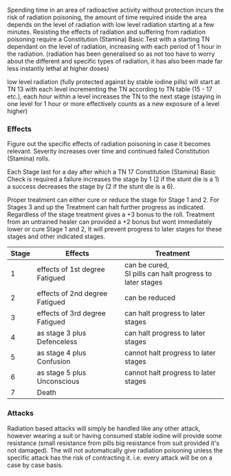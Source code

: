 Spending time in an area of radioactive activity without protection incurs the risk of radiation poisoning, the amount of time required inside the area depends on the level of radiation with low level radiation starting at a few minutes. Resisting the effects of radiation and suffering from radiation poisoning require a Constitution (Stamina) Basic Test with a starting TN dependant on the level of radiation, increasing with each period of 1 hour in the radiation. (radiation has been generalised so as not too have to worry about the different and specific types of radiation, it has also been made far less instantly lethal at higher doses)

low level radiation (fully protected against by stable iodine pills) will start at TN 13 with each level incrementing the TN according to TN table (15 - 17 etc.), each hour within a level increases the TN to the next stage (staying in one level for 1 hour or more effectively counts as a new exposure of a level higher)

### Effects

Figure out the specific effects of radiation poisoning in case it becomes relevant.
Severity increases over time and continued failed Constitution (Stamina) rolls.

Each Stage last for a day after which a TN 17 Constitution (Stamina) Basic Check is required a failure increases the stage by 1 (2 if the stunt die is a 1) a success decreases the stage by (2 if the stunt die is a 6). 

Proper treatment can either cure or reduce the stage for Stage 1 and 2. For Stages 3 and up the Treatment can halt further progress as indicated. Regardless of the stage treatment gives a +3 bonus to the roll. Treatment from an untrained healer can provided a +2 bonus but wont immediately lower or cure Stage 1 and 2, It will prevent progress to later stages for these stages and other indicated stages.

| Stage | Effects                        | Treatment                                                    |
| ----- | ------------------------------ | ------------------------------------------------------------ |
| 1     | effects of 1st degree Fatigued | can be cured, <br>SI pills can halt progress to later stages |
| 2     | effects of 2nd degree Fatigued | can be reduced                                               |
| 3     | effects of 3rd degree Fatigued | can halt progress to later stages                            |
| 4     | as stage 3 plus Defenceless    | can halt progress to later stages                            |
| 5     | as stage 4 plus Confusion      | cannot halt progress to later stages                         |
| 6     | as stage 5 plus Unconscious    | cannot halt progress to later stages                         |
| 7     | Death                          |                                                              |

### Attacks

Radiation based attacks will simply be handled like any other attack, however wearing a suit or having consumed stable iodine will provide some resistance (small resistance from pills big resistance from suit provided it's not damaged). The will not automatically give radiation poisoning unless the specific attack has the risk of contracting it. i.e. every attack will be on a case by case basis.